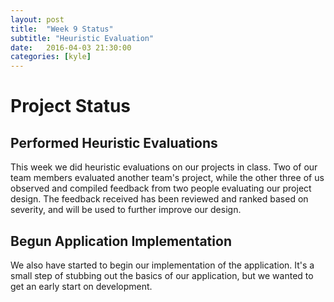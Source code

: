 ```yaml
---
layout: post
title:  "Week 9 Status"
subtitle: "Heuristic Evaluation"
date:   2016-04-03 21:30:00
categories: [kyle]
---
```


# Project Status

## Performed Heuristic Evaluations

This week we did heuristic evaluations on our projects in class. Two of our team members evaluated another team's project, while the other three of us observed and compiled feedback from two people evaluating our project design. The feedback received has been reviewed and ranked based on severity, and will be used to further improve our design.

## Begun Application Implementation

We also have started to begin our implementation of the application. It's a small step of stubbing out the basics of our application, but we wanted to get an early start on development.
